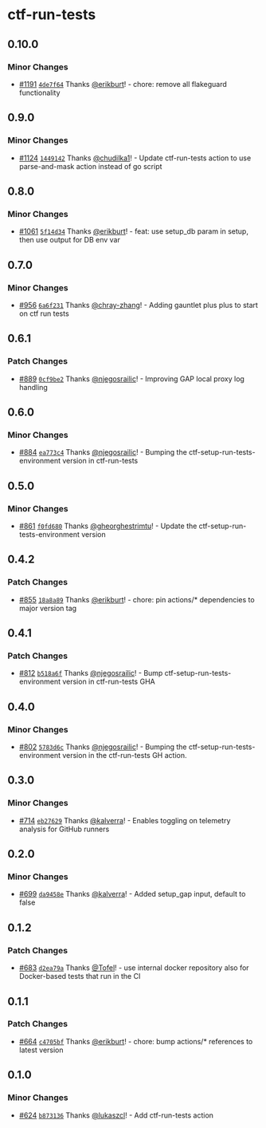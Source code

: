# ctf-run-tests

## 0.10.0

### Minor Changes

- [#1191](https://github.com/smartcontractkit/.github/pull/1191)
  [`4de7f64`](https://github.com/smartcontractkit/.github/commit/4de7f64520d0a2771fec216e535803a0434a0c48)
  Thanks [@erikburt](https://github.com/erikburt)! - chore: remove all
  flakeguard functionality

## 0.9.0

### Minor Changes

- [#1124](https://github.com/smartcontractkit/.github/pull/1124)
  [`1449142`](https://github.com/smartcontractkit/.github/commit/1449142cf43c5e2e8efe2d50a13729ef4fcffd82)
  Thanks [@chudilka1](https://github.com/chudilka1)! - Update ctf-run-tests
  action to use parse-and-mask action instead of go script

## 0.8.0

### Minor Changes

- [#1061](https://github.com/smartcontractkit/.github/pull/1061)
  [`5f14d34`](https://github.com/smartcontractkit/.github/commit/5f14d34c3731300c76f711a5ce6c5697a4824df3)
  Thanks [@erikburt](https://github.com/erikburt)! - feat: use setup_db param in
  setup, then use output for DB env var

## 0.7.0

### Minor Changes

- [#956](https://github.com/smartcontractkit/.github/pull/956)
  [`6a6f231`](https://github.com/smartcontractkit/.github/commit/6a6f23140de2d90b020ba3795568d2ed85cb11b9)
  Thanks [@chray-zhang](https://github.com/chray-zhang)! - Adding gauntlet plus
  plus to start on ctf run tests

## 0.6.1

### Patch Changes

- [#889](https://github.com/smartcontractkit/.github/pull/889)
  [`0cf9be2`](https://github.com/smartcontractkit/.github/commit/0cf9be26805b7569e931322d0a6e7bfcccc62e25)
  Thanks [@njegosrailic](https://github.com/njegosrailic)! - Improving GAP local
  proxy log handling

## 0.6.0

### Minor Changes

- [#884](https://github.com/smartcontractkit/.github/pull/884)
  [`ea773c4`](https://github.com/smartcontractkit/.github/commit/ea773c461be417951e857c50d32b78e9b06b0ff4)
  Thanks [@njegosrailic](https://github.com/njegosrailic)! - Bumping the
  ctf-setup-run-tests-environment version in ctf-run-tests

## 0.5.0

### Minor Changes

- [#861](https://github.com/smartcontractkit/.github/pull/861)
  [`f0fd680`](https://github.com/smartcontractkit/.github/commit/f0fd680f962d09b599c38c8408a54b0cbd1c1eb1)
  Thanks [@gheorghestrimtu](https://github.com/gheorghestrimtu)! - Update the
  ctf-setup-run-tests-environment version

## 0.4.2

### Patch Changes

- [#855](https://github.com/smartcontractkit/.github/pull/855)
  [`18a8a89`](https://github.com/smartcontractkit/.github/commit/18a8a89b23006355003b705d55acaf329c384d94)
  Thanks [@erikburt](https://github.com/erikburt)! - chore: pin actions/\*
  dependencies to major version tag

## 0.4.1

### Patch Changes

- [#812](https://github.com/smartcontractkit/.github/pull/812)
  [`b518a6f`](https://github.com/smartcontractkit/.github/commit/b518a6f3a245229d0e5ce5c16a39943d6397dd1d)
  Thanks [@njegosrailic](https://github.com/njegosrailic)! - Bump
  ctf-setup-run-tests-environment version in ctf-run-tests GHA

## 0.4.0

### Minor Changes

- [#802](https://github.com/smartcontractkit/.github/pull/802)
  [`5783d6c`](https://github.com/smartcontractkit/.github/commit/5783d6c4356d12b5a12577e86fb57fe261a3e600)
  Thanks [@njegosrailic](https://github.com/njegosrailic)! - Bumping the
  ctf-setup-run-tests-environment version in the ctf-run-tests GH action.

## 0.3.0

### Minor Changes

- [#714](https://github.com/smartcontractkit/.github/pull/714)
  [`eb27629`](https://github.com/smartcontractkit/.github/commit/eb27629a61be158e182f3d078846f28d0c71bd69)
  Thanks [@kalverra](https://github.com/kalverra)! - Enables toggling on
  telemetry analysis for GitHub runners

## 0.2.0

### Minor Changes

- [#699](https://github.com/smartcontractkit/.github/pull/699)
  [`da9458e`](https://github.com/smartcontractkit/.github/commit/da9458ee8cdd77c0d1143b69b9d3cc4df7cd7d71)
  Thanks [@kalverra](https://github.com/kalverra)! - Added setup_gap input,
  default to false

## 0.1.2

### Patch Changes

- [#683](https://github.com/smartcontractkit/.github/pull/683)
  [`d2ea79a`](https://github.com/smartcontractkit/.github/commit/d2ea79aa78dfe33f4d3ab4d8ede8cd28980467cf)
  Thanks [@Tofel](https://github.com/Tofel)! - use internal docker repository
  also for Docker-based tests that run in the CI

## 0.1.1

### Patch Changes

- [#664](https://github.com/smartcontractkit/.github/pull/664)
  [`c4705bf`](https://github.com/smartcontractkit/.github/commit/c4705bfdbf6c8e57c080d82a3c4f013aa96a2dfb)
  Thanks [@erikburt](https://github.com/erikburt)! - chore: bump actions/\*
  references to latest version

## 0.1.0

### Minor Changes

- [#624](https://github.com/smartcontractkit/.github/pull/624)
  [`b873136`](https://github.com/smartcontractkit/.github/commit/b8731364b119e88983e94b0c4da87fc27ddb41b8)
  Thanks [@lukaszcl](https://github.com/lukaszcl)! - Add ctf-run-tests action
